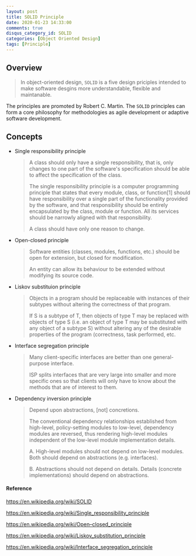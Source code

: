 ```yaml
---
layout: post
title: SOLID Principle
date: 2020-01-23 14:33:00
comments: true
disqus_category_id: SOLID
categories: [Object Oriented Design]
tags: [Principle]
---
```


## Overview

> In object-oriented design, `SOLID` is a five design priciples intended to make software desgins more understandable, flexible and maintanable.

The principles are promoted by Robert C. Martin. The `SOLID` principles can form a core philosophy for methodologies as agile development or adaptive software development.

## Concepts

- Single responsibility principle
    > A class should only have a single responsibility, that is, only changes to one part of the software's specification should be able to affect the specification of the class.
    >
    > The single responsibility principle is a computer programming principle that states that every module, class, or function[1] should have responsibility over a single part of the functionality provided by the software, and that responsibility should be entirely encapsulated by the class, module or function. All its services should be narrowly aligned with that responsibility.
    >
    > A class should have only one reason to change.
- Open-closed principle
    > Software entities (classes, modules, functions, etc.) should be open for extension, but closed for modification.
    >
    > An entity can allow its behaviour to be extended without modifying its source code.
- Liskov substituion principle
    > Objects in a program should be replaceable with instances of their subtypes without altering the correctness of that program.
    >
    > If S is a subtype of T, then objects of type T may be replaced with objects of type S (i.e. an object of type T may be substituted with any object of a subtype S) without altering any of the desirable properties of the program (correctness, task performed, etc.
- Interface segregation principle
    > Many client-specific interfaces are better than one general-purpose interface.
    >
    > ISP splits interfaces that are very large into smaller and more specific ones so that clients will only have to know about the methods that are of interest to them.
- Dependency inversion principle
    > Depend upon abstractions, [not] concretions.
    >
    > The conventional dependency relationships established from high-level, policy-setting modules to low-level, dependency modules are reversed, thus rendering high-level modules independent of the low-level module implementation details.
    >
    > A. High-level modules should not depend on low-level modules. Both should depend on abstractions (e.g. interfaces).
    >
    > B. Abstractions should not depend on details. Details (concrete implementations) should depend on abstractions.

#### Reference

<https://en.wikipedia.org/wiki/SOLID>

<https://en.wikipedia.org/wiki/Single_responsibility_principle>

<https://en.wikipedia.org/wiki/Open–closed_principle>

<https://en.wikipedia.org/wiki/Liskov_substitution_principle>

<https://en.wikipedia.org/wiki/Interface_segregation_principle>